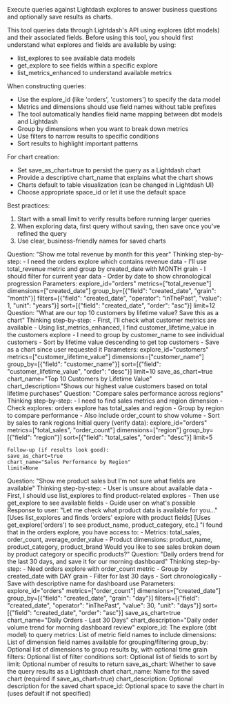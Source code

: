 <instructions>
Execute queries against Lightdash explores to answer business questions and optionally save results as charts.

This tool queries data through Lightdash's API using explores (dbt models) and their associated fields.
Before using this tool, you should first understand what explores and fields are available by using:
- list_explores to see available data models
- get_explore to see fields within a specific explore
- list_metrics_enhanced to understand available metrics

When constructing queries:
- Use the explore_id (like 'orders', 'customers') to specify the data model
- Metrics and dimensions should use field names without table prefixes
- The tool automatically handles field name mapping between dbt models and Lightdash
- Group by dimensions when you want to break down metrics
- Use filters to narrow results to specific conditions
- Sort results to highlight important patterns

For chart creation:
- Set save_as_chart=true to persist the query as a Lightdash chart
- Provide a descriptive chart_name that explains what the chart shows
- Charts default to table visualization (can be changed in Lightdash UI)
- Choose appropriate space_id or let it use the default space

Best practices:
1. Start with a small limit to verify results before running larger queries
2. When exploring data, first query without saving, then save once you've refined the query
3. Use clear, business-friendly names for saved charts
</instructions>

<examples>
<example>
Question: "Show me total revenue by month for this year"
    Thinking step-by-step:
    - I need the orders explore which contains revenue data
    - I'll use total_revenue metric and group by created_date with MONTH grain
    - I should filter for current year data
    - Order by date to show chronological progression
    Parameters:
    explore_id="orders"
    metrics=["total_revenue"]
    dimensions=["created_date"]
    group_by=[{"field": "created_date", "grain": "month"}]
    filters=[{"field": "created_date", "operator": "inThePast", "value": 1, "unit": "years"}]
    sort=[{"field": "created_date", "order": "asc"}]
    limit=12
</example>

<example>
Question: "What are our top 10 customers by lifetime value? Save this as a chart"
    Thinking step-by-step:
    - First, I'll check what customer metrics are available
    - Using list_metrics_enhanced, I find customer_lifetime_value in the customers explore
    - I need to group by customer_name to see individual customers
    - Sort by lifetime value descending to get top customers
    - Save as a chart since user requested it
    Parameters:
    explore_id="customers"
    metrics=["customer_lifetime_value"]
    dimensions=["customer_name"]
    group_by=[{"field": "customer_name"}]
    sort=[{"field": "customer_lifetime_value", "order": "desc"}]
    limit=10
    save_as_chart=true
    chart_name="Top 10 Customers by Lifetime Value"
    chart_description="Shows our highest value customers based on total lifetime purchases"
</example>

<example>
Question: "Compare sales performance across regions"
    Thinking step-by-step:
    - I need to find sales metrics and region dimension
    - Check explores: orders explore has total_sales and region
    - Group by region to compare performance
    - Also include order_count to show volume
    - Sort by sales to rank regions
    Initial query (verify data):
    explore_id="orders"
    metrics=["total_sales", "order_count"]
    dimensions=["region"]
    group_by=[{"field": "region"}]
    sort=[{"field": "total_sales", "order": "desc"}]
    limit=5
    
    Follow-up (if results look good):
    save_as_chart=true
    chart_name="Sales Performance by Region"
    limit=None
</example>

<example>
Question: "Show me product sales but I'm not sure what fields are available"
    Thinking step-by-step:
    - User is unsure about available data
    - First, I should use list_explores to find product-related explores
    - Then use get_explore to see available fields
    - Guide user on what's possible
    Response to user:
    "Let me check what product data is available for you..."
    [Uses list_explores and finds 'orders' explore with product fields]
    [Uses get_explore('orders') to see product_name, product_category, etc.]
    "I found that in the orders explore, you have access to:
    - Metrics: total_sales, order_count, average_order_value
    - Product dimensions: product_name, product_category, product_brand
    Would you like to see sales broken down by product category or specific products?"
</example>

<example>
Question: "Daily orders trend for the last 30 days, and save it for our morning dashboard"
    Thinking step-by-step:
    - Need orders explore with order_count metric
    - Group by created_date with DAY grain
    - Filter for last 30 days
    - Sort chronologically
    - Save with descriptive name for dashboard use
    Parameters:
    explore_id="orders"
    metrics=["order_count"]
    dimensions=["created_date"]
    group_by=[{"field": "created_date", "grain": "day"}]
    filters=[{"field": "created_date", "operator": "inThePast", "value": 30, "unit": "days"}]
    sort=[{"field": "created_date", "order": "asc"}]
    save_as_chart=true
    chart_name="Daily Orders - Last 30 Days"
    chart_description="Daily order volume trend for morning dashboard review"
</example>
</examples>

<parameters>
explore_id: The explore (dbt model) to query
metrics: List of metric field names to include
dimensions: List of dimension field names available for grouping/filtering
group_by: Optional list of dimensions to group results by, with optional time grain
filters: Optional list of filter conditions
sort: Optional list of fields to sort by
limit: Optional number of results to return
save_as_chart: Whether to save the query results as a Lightdash chart
chart_name: Name for the saved chart (required if save_as_chart=true)
chart_description: Optional description for the saved chart
space_id: Optional space to save the chart in (uses default if not specified)
</parameters>